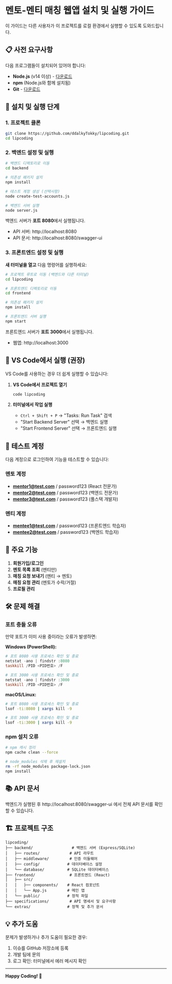 # 멘토-멘티 매칭 웹앱 설치 및 실행 가이드

이 가이드는 다른 사용자가 이 프로젝트를 로컬 환경에서 실행할 수 있도록 도와드립니다.

## 📋 사전 요구사항

다음 프로그램들이 설치되어 있어야 합니다:

- **Node.js** (v14 이상) - [다운로드](https://nodejs.org/)
- **npm** (Node.js와 함께 설치됨)
- **Git** - [다운로드](https://git-scm.com/)

## 🚀 설치 및 실행 단계

### 1. 프로젝트 클론

```bash
git clone https://github.com/ddalkyTokky/lipcoding.git
cd lipcoding
```

### 2. 백엔드 설정 및 실행

```bash
# 백엔드 디렉토리로 이동
cd backend

# 의존성 패키지 설치
npm install

# 테스트 계정 생성 (선택사항)
node create-test-accounts.js

# 백엔드 서버 실행
node server.js
```

백엔드 서버가 **포트 8080**에서 실행됩니다.
- API 서버: http://localhost:8080
- API 문서: http://localhost:8080/swagger-ui

### 3. 프론트엔드 설정 및 실행

**새 터미널을 열고** 다음 명령어를 실행하세요:

```bash
# 프로젝트 루트로 이동 (백엔드와 다른 터미널)
cd lipcoding

# 프론트엔드 디렉토리로 이동
cd frontend

# 의존성 패키지 설치
npm install

# 프론트엔드 서버 실행
npm start
```

프론트엔드 서버가 **포트 3000**에서 실행됩니다.
- 웹앱: http://localhost:3000

## 🔧 VS Code에서 실행 (권장)

VS Code를 사용하는 경우 더 쉽게 실행할 수 있습니다:

1. **VS Code에서 프로젝트 열기**
   ```bash
   code lipcoding
   ```

2. **터미널에서 작업 실행**
   - `Ctrl + Shift + P` → "Tasks: Run Task" 검색
   - "Start Backend Server" 선택 → 백엔드 실행
   - "Start Frontend Server" 선택 → 프론트엔드 실행

## 🧪 테스트 계정

다음 계정으로 로그인하여 기능을 테스트할 수 있습니다:

### 멘토 계정
- **mentor1@test.com** / password123 (React 전문가)
- **mentor2@test.com** / password123 (백엔드 전문가)  
- **mentor3@test.com** / password123 (풀스택 개발자)

### 멘티 계정
- **mentee1@test.com** / password123 (프론트엔드 학습자)
- **mentee2@test.com** / password123 (백엔드 학습자)

## 📱 주요 기능

1. **회원가입/로그인**
2. **멘토 목록 조회** (멘티만)
3. **매칭 요청 보내기** (멘티 → 멘토)
4. **매칭 요청 관리** (멘토가 수락/거절)
5. **프로필 관리**

## 🛠️ 문제 해결

### 포트 충돌 오류
만약 포트가 이미 사용 중이라는 오류가 발생하면:

**Windows (PowerShell):**
```powershell
# 포트 8080 사용 프로세스 확인 및 종료
netstat -ano | findstr :8080
taskkill /PID <PID번호> /F

# 포트 3000 사용 프로세스 확인 및 종료  
netstat -ano | findstr :3000
taskkill /PID <PID번호> /F
```

**macOS/Linux:**
```bash
# 포트 8080 사용 프로세스 확인 및 종료
lsof -ti:8080 | xargs kill -9

# 포트 3000 사용 프로세스 확인 및 종료
lsof -ti:3000 | xargs kill -9
```

### npm 설치 오류
```bash
# npm 캐시 정리
npm cache clean --force

# node_modules 삭제 후 재설치
rm -rf node_modules package-lock.json
npm install
```

## 📚 API 문서

백엔드가 실행된 후 http://localhost:8080/swagger-ui 에서 전체 API 문서를 확인할 수 있습니다.

## 🏗️ 프로젝트 구조

```
lipcoding/
├── backend/                 # 백엔드 서버 (Express/SQLite)
│   ├── routes/             # API 라우트
│   ├── middleware/         # 인증 미들웨어
│   ├── config/            # 데이터베이스 설정
│   └── database/          # SQLite 데이터베이스
├── frontend/               # 프론트엔드 (React)
│   ├── src/
│   │   ├── components/    # React 컴포넌트
│   │   └── App.js         # 메인 앱
│   └── public/            # 정적 파일
├── specifications/         # API 명세서 및 요구사항
└── extras/                # 정책 및 추가 문서
```

## 💡 추가 도움

문제가 발생하거나 추가 도움이 필요한 경우:
1. 이슈를 GitHub 저장소에 등록
2. 개발 팀에 문의
3. 로그 확인: 터미널에서 에러 메시지 확인

---

**Happy Coding! 🎉**
